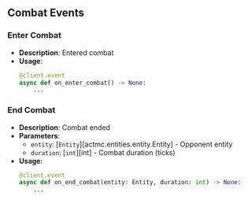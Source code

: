 ## Combat Events

### Enter Combat
- **Description**: Entered combat
- **Usage**:
  ```python
  @client.event
  async def on_enter_combat() -> None:
      ...
  ```

### End Combat
- **Description**: Combat ended
- **Parameters**:
  - `entity`: [`Entity`][actmc.entities.entity.Entity] - Opponent entity
  - `duration`: [`int`][int] - Combat duration (ticks)
- **Usage**:
  ```python
  @client.event
  async def on_end_combat(entity: Entity, duration: int) -> None:
      ...
  ```
